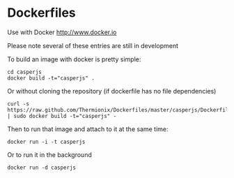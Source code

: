 Dockerfiles
===========

Use with Docker http://www.docker.io

Please note several of these entries are still in development

To build an image with docker is pretty simple:

    cd casperjs
    docker build -t="casperjs" .
    
Or without cloning the repository (if dockerfile has no file dependencies)

    curl -s https://raw.github.com/Thermionix/Dockerfiles/master/casperjs/Dockerfile | sudo docker build -t="casperjs" -

Then to run that image and attach to it at the same time:

    docker run -i -t casperjs
    
Or to run it in the background
  
    docker run -d casperjs
